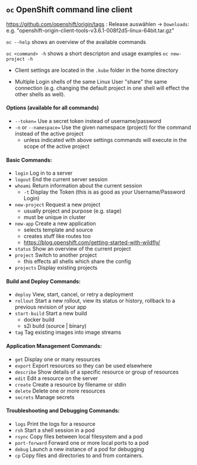 ## ```oc``` OpenShift command line client

https://github.com/openshift/origin/tags : Release auswählen -> ```Downloads```: e.g. "openshift-origin-client-tools-v3.6.1-008f2d5-linux-64bit.tar.gz"

```oc --help``` shows an overview of the available commands

```oc <command> -h``` shows a short descripton and usage examples ```oc new-project -h```

- Client settings are located in the  ```.kube``` folder in the home directory

- Multiple Login shells of the same Linux User "share" the same connection (e.g. changing the default project in one shell will effect the other shells as well).

#### Options (available for all commands)
* ```--token=```                  Use a secret token instead of username/password
* ```-n``` or ```--namespace=```  Use the given namespace (project) for the command instead of the active project
    * unless indicated with above settings commands will execute in the scope of the active project

#### Basic Commands:
*  ```login```           Log in to a server
*  ```logout```          End the current server session
*  ```whoami```          Return information about the current session
    * ```-t``` Display the Token (this is as good as your Username/Password Login)
*  ```new-project```     Request a new project
    * usually project and purpose (e.g. stage)
    * must be unique in cluster
*  ```new-app```         Create a new application
    * selects template and source
    * creates stuff like routes too
    * https://blog.openshift.com/getting-started-with-wildfly/
*  ```status```          Show an overview of the current project
*  ```project```         Switch to another project
    * this effects all shells which share the config
*  ```projects```        Display existing projects

#### Build and Deploy Commands:
*  ```deploy```          View, start, cancel, or retry a deployment
*  ```rollout```         Start a new rollout, view its status or history, rollback to a previous revision of your app
*  ```start-build```     Start a new build
     * docker build
     * s2i build (source | binary)
*  ```tag```             Tag existing images into image streams

#### Application Management Commands:
*  ```get```             Display one or many resources
*  ```export```          Export resources so they can be used elsewhere
*  ```describe```        Show details of a specific resource or group of resources
*  ```edit```            Edit a resource on the server
*  ```create```          Create a resource by filename or stdin
*  ```delete```          Delete one or more resources
*  ```secrets```         Manage secrets

#### Troubleshooting and Debugging Commands:
*  ```logs```            Print the logs for a resource
*  ```rsh```             Start a shell session in a pod
*  ```rsync```           Copy files between local filesystem and a pod
*  ```port-forward```    Forward one or more local ports to a pod
*  ```debug```           Launch a new instance of a pod for debugging
*  ```cp```              Copy files and directories to and from containers.
